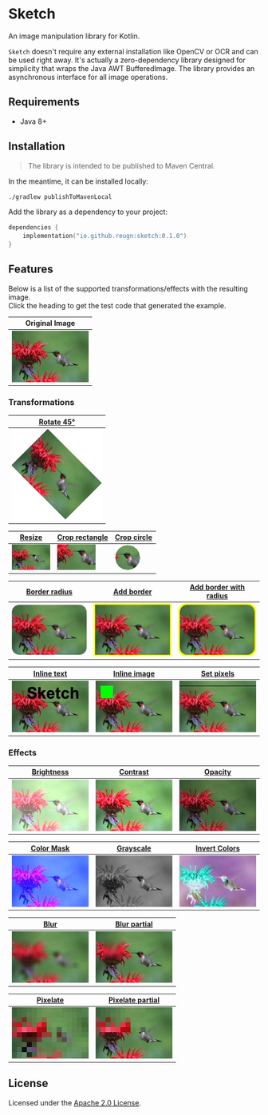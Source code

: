 # Sketch

An image manipulation library for Kotlin.

`Sketch` doesn't require any external installation like OpenCV or OCR and can be used right away. It's actually a
zero-dependency library designed for simplicity that wraps the Java AWT BufferedImage.
The library provides an asynchronous interface for all image operations.

## Requirements

* Java 8+

## Installation

> The library is intended to be published to Maven Central.

In the meantime, it can be installed locally:

```sh
./gradlew publishToMavenLocal
```

Add the library as a dependency to your project:

```kotlin
dependencies {
    implementation("io.github.reugn:sketch:0.1.0")
}
```

## Features

Below is a list of the supported transformations/effects with the resulting image.  
Click the heading to get the test code that generated the example.

| Original Image |
|----------------|
|![dstImage](docs/images/hummingbird_original.jpg)|

### Transformations

| [Rotate 45°][rotate] |
|------------------------|
|![dstImage](docs/images/hummingbird_rotate.png)|

[rotate]: src/test/kotlin/io/github/reugn/sketch/SketchRotateTest.kt

| [Resize][resize] | [Crop rectangle][crop] | [Crop circle][crop] |
|------------------|------------------------|---------------------|
|![dstImage](docs/images/hummingbird_resized.jpg)|![dstImage](docs/images/hummingbird_crop_rect.jpg)|![dstImage](docs/images/hummingbird_crop_circle.png)|

[resize]: src/test/kotlin/io/github/reugn/sketch/SketchResizeTest.kt

[crop]: src/test/kotlin/io/github/reugn/sketch/SketchCropTest.kt

| [Border radius][border] | [Add border][border] | [Add border with radius][border] |
|-------------------------|----------------------|----------------------------------|
|![dstImage](docs/images/hummingbird_border_radius.png)|![dstImage](docs/images/hummingbird_border.png)|![dstImage](docs/images/hummingbird_border_with_radius.png)|

[border]: src/test/kotlin/io/github/reugn/sketch/SketchBorderTest.kt

| [Inline text][inline] | [Inline image][inline] | [Set pixels][pixels] |
|-----------------------|------------------------|----------------------|
|![dstImage](docs/images/hummingbird_inline_text.jpg)|![dstImage](docs/images/hummingbird_inline_image.jpg)|![dstImage](docs/images/hummingbird_set_pixels.jpg)|

[inline]: src/test/kotlin/io/github/reugn/sketch/SketchInlineTest.kt

[pixels]: src/test/kotlin/io/github/reugn/sketch/SketchSetPixelsTest.kt

### Effects

| [Brightness][filter] | [Contrast][filter] | [Opacity][filter] |
|--------------------------|----------------------|--------------------|
|![dstImage](docs/images/hummingbird_brightness_filter.jpg)|![dstImage](docs/images/hummingbird_contrast_filter.jpg)|![dstImage](docs/images/hummingbird_opacity_filter.jpg)|

| [Color Mask][filter]  | [Grayscale][filter]  | [Invert Colors][filter] |
|-----------------------|----------------------|-------------------------|
|![dstImage](docs/images/hummingbird_color_mask_filter.jpg)|![dstImage](docs/images/hummingbird_grayscale_filter.jpg)|![dstImage](docs/images/hummingbird_invert_filter.jpg)|

[filter]: src/test/kotlin/io/github/reugn/sketch/SketchFiltersTest.kt

| [Blur][blur] | [Blur partial][blur] |
|--------------|----------------------|
|![dstImage](docs/images/hummingbird_blur_full.jpg)|![dstImage](docs/images/hummingbird_blur_partial.jpg)|

[blur]: src/test/kotlin/io/github/reugn/sketch/SketchBlurTest.kt

| [Pixelate][pixelate] | [Pixelate partial][pixelate] |
|----------------------|------------------------------|
|![dstImage](docs/images/hummingbird_pixelate_full.jpg)|![dstImage](docs/images/hummingbird_pixelate_partial.jpg)|

[pixelate]: src/test/kotlin/io/github/reugn/sketch/SketchPixelateTest.kt

## License

Licensed under the [Apache 2.0 License](./LICENSE).
